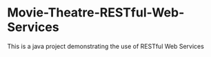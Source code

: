 # Movie-Theatre-RESTful-Web-Services
This is a java project demonstrating the use of RESTful Web Services
